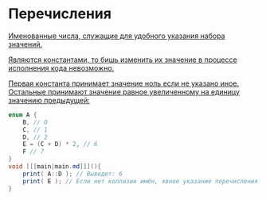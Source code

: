 # Перечисления

<a href="https://www.angelcode.com/angelscript/sdk/docs/manual/doc_global_enums.html" />

Именованные числа, служащие для удобного указания набора значений.

Являются константами, то бишь изменить их значение в процессе исполнения кода невозможно.

Первая константа принимает значение ноль если не указано иное. Остальные принимают значение равное увеличенному на
единицу значению предыдущей:

```C#
enum A {
    B, // 0
    C, // 1
    D, // 2
    E = (C + D) * 2, // 6
    F // 7
}
void [[[main|main.md]]](){
    print( A::D ); // Выведет: 6
    print( E ); // Если нет коллизии имён, явное указание перечисления можно опустить
}
```
